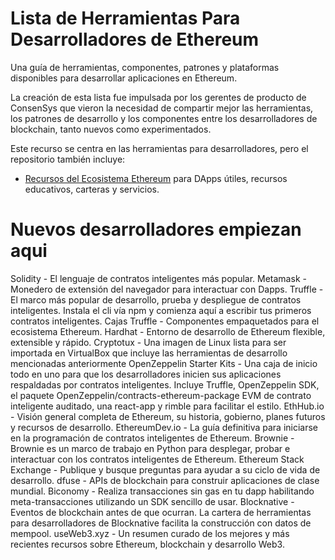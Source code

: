 # Lista de Herramientas Para Desarrolladores de Ethereum
Una guía de herramientas, componentes, patrones y plataformas disponibles para desarrollar aplicaciones en Ethereum.

La creación de esta lista fue impulsada por los gerentes de producto de ConsenSys que vieron la necesidad de compartir mejor las herramientas, los patrones de desarrollo y los componentes entre los desarrolladores de blockchain, tanto nuevos como experimentados.

Este recurso se centra en las herramientas para desarrolladores, pero el repositorio también incluye:
-  <a href="https://github.com/ConsenSys/ethereum-developer-tools-list/blob/master/EcosystemResources.md" class="ecosystem-resources" target="_blank" alt="ecosystem-resources">Recursos del Ecosistema Ethereum</a> para DApps útiles, recursos educativos, carteras y servicios.

# Nuevos desarrolladores empiezan aqui

Solidity - El lenguaje de contratos inteligentes más popular.
Metamask - Monedero de extensión del navegador para interactuar con Dapps.
Truffle - El marco más popular de desarrollo, prueba y despliegue de contratos inteligentes. Instala el cli vía npm y comienza aquí a escribir tus primeros contratos inteligentes.
Cajas Truffle - Componentes empaquetados para el ecosistema Ethereum.
Hardhat - Entorno de desarrollo de Ethereum flexible, extensible y rápido.
Cryptotux - Una imagen de Linux lista para ser importada en VirtualBox que incluye las herramientas de desarrollo mencionadas anteriormente
OpenZeppelin Starter Kits - Una caja de inicio todo en uno para que los desarrolladores inicien sus aplicaciones respaldadas por contratos inteligentes. Incluye Truffle, OpenZeppelin SDK, el paquete OpenZeppelin/contracts-ethereum-package EVM de contrato inteligente auditado, una react-app y rimble para facilitar el estilo.
EthHub.io - Visión general completa de Ethereum, su historia, gobierno, planes futuros y recursos de desarrollo.
EthereumDev.io - La guía definitiva para iniciarse en la programación de contratos inteligentes de Ethereum.
Brownie - Brownie es un marco de trabajo en Python para desplegar, probar e interactuar con los contratos inteligentes de Ethereum.
Ethereum Stack Exchange - Publique y busque preguntas para ayudar a su ciclo de vida de desarrollo.
dfuse - APIs de blockchain para construir aplicaciones de clase mundial.
Biconomy - Realiza transacciones sin gas en tu dapp habilitando meta-transacciones utilizando un SDK sencillo de usar.
Blocknative - Eventos de blockchain antes de que ocurran. La cartera de herramientas para desarrolladores de Blocknative facilita la construcción con datos de mempool.
useWeb3.xyz - Un resumen curado de los mejores y más recientes recursos sobre Ethereum, blockchain y desarrollo Web3.
